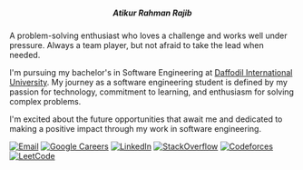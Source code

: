 <h5 align="center">Atikur Rahman Rajib</h5>

A problem-solving enthusiast who loves a challenge and works well under pressure. Always a team player, but not afraid to take the lead when needed.

I'm pursuing my bachelor's in Software Engineering at [Daffodil International University](https://daffodilvarsity.edu.bd/). My journey as a software engineering student is defined by my passion for technology, commitment to learning, and enthusiasm for solving complex problems.

I'm excited about the future opportunities that await me and dedicated to making a positive impact through my work in software engineering.


[![Email](https://img.shields.io/badge/Email-D14836?style=for-the-badge&logo=gmail&logoColor=white)](mailto:atikurajib@gmail.com)
[![Google Careers](https://img.shields.io/badge/Google%20Careers-4285F4?style=for-the-badge&logo=google&logoColor=white)](https://careers.google.com/yourprofilelink)
[![LinkedIn](https://img.shields.io/badge/LinkedIn-0077B5?style=for-the-badge&logo=linkedin&logoColor=white)](https://linkedin.com/in/atikurajib)
[![StackOverflow](https://img.shields.io/badge/StackOverflow-FE7A16?style=for-the-badge&logo=stack-overflow&logoColor=white)](https://stackoverflow.com/users/23569473)
[![Codeforces](https://img.shields.io/badge/Codeforces-1F8ACB?style=for-the-badge&logo=codeforces&logoColor=white)](https://codeforces.com/profile/atikurajib)
[![LeetCode](https://img.shields.io/badge/LeetCode-FFA116?style=for-the-badge&logo=leetcode&logoColor=black)](https://leetcode.com/atikurajib)
